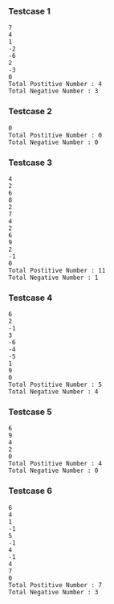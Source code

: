 ### Testcase 1

```
7
4
1
-2
-6
2
-3
0
Total Postitive Number : 4
Total Negative Number : 3
```

### Testcase 2
```
0
Total Postitive Number : 0
Total Negative Number : 0
```

### Testcase 3
```
4
2
6
8
2
7
4
2
6
9
2
-1 
0
Total Postitive Number : 11
Total Negative Number : 1
```

### Testcase 4
```
6
2
-1
3
-6
-4
-5
1 
9 
0
Total Postitive Number : 5
Total Negative Number : 4
```

### Testcase 5

```
6
9
4
2
0
Total Postitive Number : 4
Total Negative Number : 0
```

### Testcase 6
```
6
4 
1
-1
5
-1
4
-1
4
7
0 
Total Postitive Number : 7
Total Negative Number : 3
```
